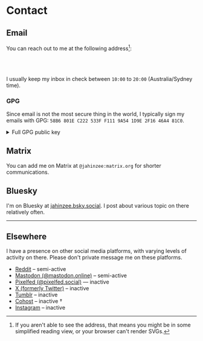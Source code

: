 # Contact

## Email

You can reach out to me at the following address[^1]:

<div style="min-height: 2.25rem;">
<object data="/email.svg"
        type="image/svg+xml"
        style="display: block;
               height: 2.25rem;
               margin: auto;">
</object></div>

I usually keep my inbox in check between `10:00` to `20:00` (Australia/Sydney
time).

### GPG

Since email is not the most secure thing in the world, I typically sign my
emails with GPG: `58B6 801E C222 533F F111 9A54 1D9E 2F16 46A4 81C0`.

<details>
<summary>Full GPG public key</summary>

```gpg
-----BEGIN PGP PUBLIC KEY BLOCK-----

xjMEZ1zWsRYJKwYBBAHaRw8BAQdAtL6GIpuXz0YfQjiqGpoGN+oYeqDZtYBx
D2BsyNEHpSnNJ2phaGluemVlQHByb3Rvbi5tZSA8amFoaW56ZWVAcHJvdG9u
Lm1lPsLAEQQTFgoAgwWCZ1zWsQMLCQcJkHartHiPNCmRRRQAAAAAABwAIHNh
bHRAbm90YXRpb25zLm9wZW5wZ3Bqcy5vcmeE+BgavtE1wTwQqd/7mKhr0rji
DhJhYiKJhnUuiIEYSQMVCggEFgACAQIZAQKbAwIeARYhBJmNVh2CXjzXRUX2
7HartHiPNCmRAACPlAEAvAnW6M0gFurWm0NofoTw9fMjGCGC8uh63KKxZ9D8
MP0A/iAeiaOOTPDr3H9xX4PfSys4ZS3Rh5jYUGA+d71cyNgGzjgEZ1zWsRIK
KwYBBAGXVQEFAQEHQBv3pHwZh2D9/YgVHg83gxDqLygrqOvYBKd7QSSxZY4Q
AwEIB8K+BBgWCgBwBYJnXNaxCZB2q7R4jzQpkUUUAAAAAAAcACBzYWx0QG5v
dGF0aW9ucy5vcGVucGdwanMub3Jn8A3CY3mwLJgkwLoYr5R6cap/gEZ4BUxe
mwFyoTsYgloCmwwWIQSZjVYdgl4810VF9ux2q7R4jzQpkQAAMagA/0AN8HF2
3fQcyyHSggVWXEqlzJobcuxntr53BoTSSBR1AP9GXQ3bMcPQcQdJNsW7MgOm
dGgnj6Rh0svC8LPfD68GCg==
=YOVh
-----END PGP PUBLIC KEY BLOCK-----
```

</details>

## Matrix

You can add me on Matrix at `@jahinzee:matrix.org` for shorter communications.

## Bluesky

I'm on Bluesky at [jahinzee.bsky.social](https://bsky.app/profile/jahinzee.bsky.social).
I post about various topic on there relatively often.

---

## Elsewhere

I have a presence on other social media platforms, with varying levels of
activity on there. Please don't private message me on these platforms.

- [Reddit](https://reddit.com/u/jahinzee) – semi-active
- [Mastodon (@mastodon.online)](https://mastodon.online/@jahinzee) – semi-active
- [Pixelfed (@pixelfed.social)](https://pixelfed.social/@jahinzee) — inactive
- [X (formerly Twitter)](https://x.com/jahinzee) – inactive
- [Tumblr](https://jahinzee.tumblr.com) – inactive
- [Cohost](https://cohost.org/jahinzee) – inactive <span class="decoration-dotted underline cursor-help" title="rip eggbug">†</span>
- [Instagram](https://www.instagram.com/jahinzee) – inactive

[^1]: If you aren't able to see the address, that means you might be in some
      simplified reading view, or your browser can't render SVGs.
